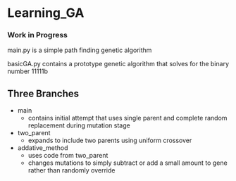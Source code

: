 # Learning_GA

### Work in Progress

main.py is a simple path finding genetic algorithm

basicGA.py contains a prototype genetic algorithm that solves for the binary number 11111b

## Three Branches
- main
  - contains initial attempt that uses single parent and complete random replacement during mutation stage
- two_parent
  - expands to include two parents using uniform crossover
- addative_method
  - uses code from two_parent
  - changes mutations to simply subtract or add a small amount to gene rather than randomly override
